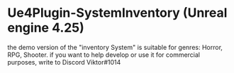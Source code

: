 # Ue4Plugin-SystemInventory (Unreal engine 4.25)

the demo version of the "inventory System" 
is suitable for genres: Horror, RPG, Shooter. 
if you want to help develop or use it for commercial purposes, 
write to Discord Viktor#1014

